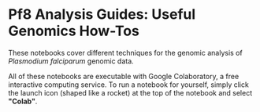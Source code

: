 # **Pf8 Analysis Guides:** Useful Genomics How-Tos

These notebooks cover different techniques for the genomic analysis of *Plasmodium falciparum* genomic data.

All of these notebooks are executable with Google Colaboratory, a free interactive computing service. To run a notebook for yourself, simply click the launch icon (shaped like a rocket) at the top of the notebook and select **"Colab"**. 

```{tableofcontents}
```
